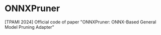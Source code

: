 # ONNXPruner
[TPAMI 2024] Official code of paper "ONNXPruner: ONNX-Based General Model Pruning Adapter"
